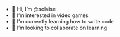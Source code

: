 - 👋 Hi, I’m @solvise
- 👀 I’m interested in video games 
- 🌱 I’m currently learning how to write code
- 💞️ I’m looking to collaborate on learning

<!---
solvise/solvise is a ✨ special ✨ repository because its `README.md` (this file) appears on your GitHub profile.
You can click the Preview link to take a look at your changes.
--->

